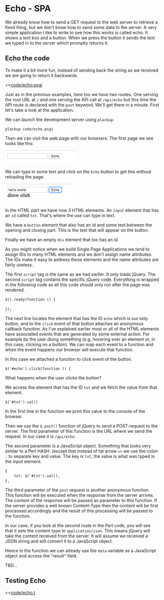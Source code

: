 # Echo - SPA

We already know how to send a GET request to the web server to retrieve a fixed thing, but we don't know how to send some data to the server.
A very simple application I like to write to see how this works is called echo. It shows a text box and a button. When we press the button
it sends the text we typed in to the server which promptly returns it.

## Echo the code

To make it a bit more fun, instead of sending back the string as we received we are going to return it backwards.

<<[code/echo.psgi](code/echo.psgi)

Just as in the previous examples, here too we have two routes. One serving the root URL at `/` and one serving the API call at
`/api/echo` but this time the API route is declared with the `post` keyword. We'll get there in a minute.
First let's take a look at the application.

We can launch the development server using `plackup`:

```
plackup code/echo.psgi
```

Then we can visit the web page with our browsers. The first page we see looks like this:

![Echo form](images/echo-form.png)

We can type in some text and click on the `Echo` button to get this without reloading the page:

![Echo response](images/echo-response.png)

In the HTML part we have now 3 HTML elements. An `input` element that has an `id` called `txt`.
That's where the use can type in text.

We have a `button` element that also has an id and some text between the opening and closing part.
This is the text that will appear on the button.

Finally we have an empty `div` element that too has an id.

As you might notice when we build Single Page Applications we tend to assign IDs to many HTML elements
and we don't assign name attributes.  The IDs make it easy to address these elements and the name
attributes are fairly useless.

The first `script` tag is the same as we had earlier. It only loads jQuery.
The second `script` tag contains the specific jQuery code. Everything is wrapped in the following code
as all this code should only run after the page was rendered.

```
$().ready(function () {

});
```

The next line locates the element that has the ID `echo` which is our only button, and to the `click` event of that button attaches an
anonymous callback function. As I've explained earlier most or all of the HTML elements have associated events that are generated by
some external action. For example by the user doing something (e.g. hovering over an element or, in this case, clicking on a button).
We can map each event to a function and when the event happens our browser will execute that function.

In this case we attached a function to click event of the button.

```
$('#echo').click(function () {
```

What happens when the user clicks the button?

We access the element that has the ID `txt` and we fetch the value from that element.

```
$('#txt').val()
```

In the first line in the function we print this value to the console of the browser.

Then we use the `$.post()` function of jQuery to send a POST-request to the server.
The first parameter of this function is the URL where we send the request. In our case it is `/api/echo`.

The second parameter is a JavaScript object. Something that looks very similar to a Perl HASH. (except that instead
of fat arrow `=>` we use the colon `:` to separate key and value.
The key is `txt`, the value is what was typed in the input element.

```
{
    txt: $('#txt').val(),
},
```

The third parameter of the `post` request is another anonymous function.
This function will be executed when the response from the server arrives.
The content of the response will be passed as parameter to this function.
If the server provides a well known Content-Type then the content will
be first processed accordingly and the result of this processing will be passed to the function.

In our case, if you look at the second route in the Perl code, you will see that it sets the
content type to `application/json`. This means jQuery will take the content received from the server.
It will assume we received a JSON string and will convert it to a JavaScript object.

Hence in the function we can already use the `data` variable as a JavaScript object and access the 
"result" field.

TBD...


## Testing Echo

<<[code/echo.t](code/echo.t)

